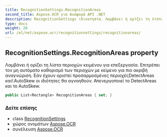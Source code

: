 ```yaml
---
title: RecognitionSettings.RecognitionAreas
second_title: Aspose.OCR για Αναφορά API .NET
description: RecognitionSettings ιδιοκτησία. Λαμβάνει ή ορίζει τη λίστα περιοχών κειμένου για επεξεργασία.  Επιτρέπει τον μη αυτόματο καθορισμό των περιοχών με κείμενο για πιο ακριβή αναγνώριση. Εάν έχουν οριστεί προσαρμοσμένες περιοχέςDetectAreas καιAutoSkew οι ιδιότητες θα αγνοηθούν.  Απενεργοποιεί το DetectAreas και το AutoSkew.
type: docs
weight: 20
url: /el/net/aspose.ocr/recognitionsettings/recognitionareas/
---
```

## RecognitionSettings.RecognitionAreas property

Λαμβάνει ή ορίζει τη λίστα περιοχών κειμένου για επεξεργασία.  Επιτρέπει τον μη αυτόματο καθορισμό των περιοχών με κείμενο για πιο ακριβή αναγνώριση. Εάν έχουν οριστεί προσαρμοσμένες περιοχέςDetectAreas και!:AutoSkew οι ιδιότητες θα αγνοηθούν.  Απενεργοποιεί το DetectAreas και το AutoSkew.

```csharp
public List<Rectangle> RecognitionAreas { set; }
```

### Δείτε επίσης

* class [RecognitionSettings](../)
* χώρος ονομάτων [Aspose.OCR](../../recognitionsettings/)
* συνέλευση [Aspose.OCR](../../../)


